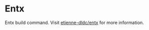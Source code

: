 # Entx

Entx build command. Visit [etienne-dldc/entx](https://github.com/etienne-dldc/entx) for more information.
